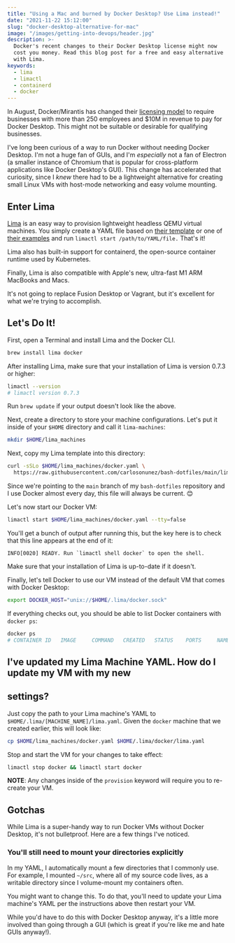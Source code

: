 ```yaml
---
title: "Using a Mac and burned by Docker Desktop? Use Lima instead!"
date: "2021-11-22 15:12:00"
slug: "docker-desktop-alternative-for-mac"
image: "/images/getting-into-devops/header.jpg"
description: >-
  Docker's recent changes to their Docker Desktop license might now
  cost you money. Read this blog post for a free and easy alternative
  with Lima.
keywords:
  - lima
  - limactl
  - containerd
  - docker
---
```


In August, Docker/Mirantis has changed their [licensing
model](https://www.docker.com/blog/updating-product-subscriptions/) to require
businesses with more than 250 employees and $10M in revenue to pay for Docker Desktop.
This might not be suitable or desirable for qualifying businesses.

I've long been curious of a way to run Docker without needing Docker Desktop.
I'm not a huge fan of GUIs, and I'm _especially_ not a fan of Electron
(a smaller instance of Chromium that is popular for cross-platform
applications like Docker Desktop's GUI). This change has accelerated that
curiosity, since I _knew_ there had to be a lightweight alternative for
creating small Linux VMs with host-mode networking and easy volume mounting.

## Enter Lima

[Lima](https://github.com/lima-vm/lima) is an easy way to provision lightweight
headless QEMU virtual machines. You simply create a YAML file based on
[their
template](https://github.com/lima-vm/lima/blob/master/pkg/limayaml/default.yaml)
or one of [their
examples](https://github.com/lima-vm/lima/blob/master/examples/) and run
`limactl start /path/to/YAML/file.` That's it!

Lima also has built-in support for containerd, the open-source container
runtime used by Kubernetes.

Finally, Lima is also compatible with Apple's new, ultra-fast M1 ARM MacBooks
and Macs.

It's not going to replace Fusion Desktop or Vagrant, but it's excellent
for what we're trying to accomplish.

## Let's Do It!

First, open a Terminal and install Lima and the Docker CLI.

```sh
brew install lima docker
```

After installing Lima, make sure that your installation of Lima is version 0.7.3
or higher:

```sh
limactl --version
# limactl version 0.7.3
```

Run `brew update` if your output doesn't look like the above.

Next, create a directory to store your machine configurations. Let's put
it inside of your `$HOME` directory and call it `lima-machines`:

```sh
mkdir $HOME/lima_machines
```

Next, copy my Lima template into this directory:

```sh
curl -sSLo $HOME/lima_machines/docker.yaml \
  https://raw.githubusercontent.com/carlosonunez/bash-dotfiles/main/lima_machine.yaml
```

Since we're pointing to the `main` branch of my `bash-dotfiles` repository and
I use Docker almost every day, this file will always be current. 😊

Let's now start our Docker VM:

```sh
limactl start $HOME/lima_machines/docker.yaml --tty=false
```

You'll get a bunch of output after running this, but the key here is to check
that this line appears at the end of it:

```
INFO[0020] READY. Run `limactl shell docker` to open the shell.
```

Make sure that your installation of Lima is up-to-date if it doesn't.

Finally, let's tell Docker to use our VM instead of the default VM that comes
with Docker Desktop:

```sh
export DOCKER_HOST="unix://$HOME/.lima/docker.sock"
```

If everything checks out, you should be able to list Docker containers
with `docker ps`:

```sh
docker ps
# CONTAINER ID   IMAGE     COMMAND   CREATED   STATUS    PORTS     NAMES
```

## I've updated my Lima Machine YAML. How do I update my VM with my new
## settings?

Just copy the path to your Lima machine's YAML to
`$HOME/.lima/[MACHINE_NAME]/lima.yaml`. Given the `docker` machine that we
created earlier, this will look like:

```sh
cp $HOME/lima_machines/docker.yaml $HOME/.lima/docker/lima.yaml
```

Stop and start the VM for your changes to take effect:

```sh
limactl stop docker && limactl start docker
```

**NOTE**: Any changes inside of the `provision` keyword will require you to
re-create your VM.

## Gotchas

While Lima is a super-handy way to run Docker VMs without Docker Desktop,
it's not bulletproof. Here are a few things I've noticed.

### You'll still need to mount your directories explicitly

In my YAML, I automatically mount a few directories that I commonly use.
For example, I mounted `~/src`, where all of my source code lives, as a
writable directory since I volume-mount my containers often.

You might want to change this. To do that, you'll need to update your
Lima machine's YAML per the instructions above then restart your VM.

While you'd have to do this with Docker Desktop anyway, it's a little more
involved than going through a GUI (which is great if you're like me
and hate GUIs anyway!).

